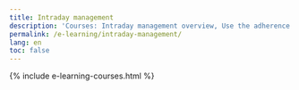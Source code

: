 ```yaml
---
title: Intraday management
description: 'Courses: Intraday management overview, Use the adherence features'
permalink: /e-learning/intraday-management/
lang: en
toc: false
---
```


{% include e-learning-courses.html %}
